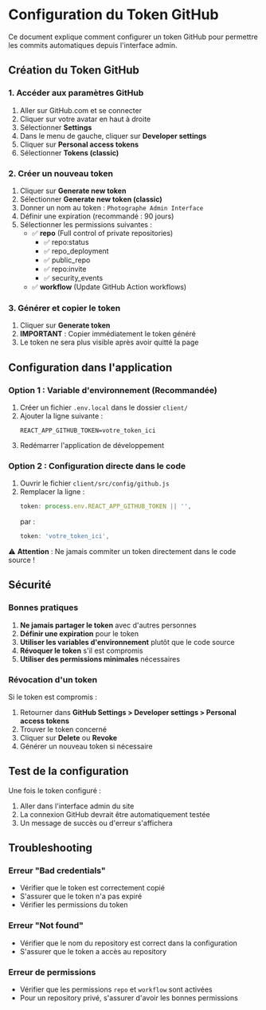 # Configuration du Token GitHub

Ce document explique comment configurer un token GitHub pour permettre les commits automatiques depuis l'interface admin.

## Création du Token GitHub

### 1. Accéder aux paramètres GitHub

1. Aller sur GitHub.com et se connecter
2. Cliquer sur votre avatar en haut à droite
3. Sélectionner **Settings**
4. Dans le menu de gauche, cliquer sur **Developer settings**
5. Cliquer sur **Personal access tokens**
6. Sélectionner **Tokens (classic)**

### 2. Créer un nouveau token

1. Cliquer sur **Generate new token**
2. Sélectionner **Generate new token (classic)**
3. Donner un nom au token : `Photographe Admin Interface`
4. Définir une expiration (recommandé : 90 jours)
5. Sélectionner les permissions suivantes :
   - ✅ **repo** (Full control of private repositories)
     - ✅ repo:status
     - ✅ repo_deployment
     - ✅ public_repo
     - ✅ repo:invite
     - ✅ security_events
   - ✅ **workflow** (Update GitHub Action workflows)

### 3. Générer et copier le token

1. Cliquer sur **Generate token**
2. **IMPORTANT** : Copier immédiatement le token généré
3. Le token ne sera plus visible après avoir quitté la page

## Configuration dans l'application

### Option 1 : Variable d'environnement (Recommandée)

1. Créer un fichier `.env.local` dans le dossier `client/`
2. Ajouter la ligne suivante :
   ```
   REACT_APP_GITHUB_TOKEN=votre_token_ici
   ```
3. Redémarrer l'application de développement

### Option 2 : Configuration directe dans le code

1. Ouvrir le fichier `client/src/config/github.js`
2. Remplacer la ligne :
   ```javascript
   token: process.env.REACT_APP_GITHUB_TOKEN || '',
   ```
   par :
   ```javascript
   token: 'votre_token_ici',
   ```

⚠️ **Attention** : Ne jamais commiter un token directement dans le code source !

## Sécurité

### Bonnes pratiques

1. **Ne jamais partager le token** avec d'autres personnes
2. **Définir une expiration** pour le token
3. **Utiliser les variables d'environnement** plutôt que le code source
4. **Révoquer le token** s'il est compromis
5. **Utiliser des permissions minimales** nécessaires

### Révocation d'un token

Si le token est compromis :
1. Retourner dans **GitHub Settings > Developer settings > Personal access tokens**
2. Trouver le token concerné
3. Cliquer sur **Delete** ou **Revoke**
4. Générer un nouveau token si nécessaire

## Test de la configuration

Une fois le token configuré :
1. Aller dans l'interface admin du site
2. La connexion GitHub devrait être automatiquement testée
3. Un message de succès ou d'erreur s'affichera

## Troubleshooting

### Erreur "Bad credentials"
- Vérifier que le token est correctement copié
- S'assurer que le token n'a pas expiré
- Vérifier les permissions du token

### Erreur "Not found"
- Vérifier que le nom du repository est correct dans la configuration
- S'assurer que le token a accès au repository

### Erreur de permissions
- Vérifier que les permissions `repo` et `workflow` sont activées
- Pour un repository privé, s'assurer d'avoir les bonnes permissions
